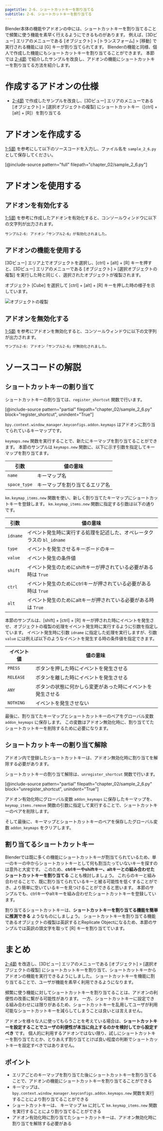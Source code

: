 ```yaml
---
pagetitle: 2-6. ショートカットキーを割り当てる
subtitle: 2-6. ショートカットキーを割り当てる
---
```


Blender本体の機能やアドオンの中には、ショートカットキーを割り当てることで頻繁に使う機能を素早く行えるようにできるものがあります。
例えば、[3Dビュー] エリアのメニューである [オブジェクト] > [トランスフォーム] > [移動] で実行される機能には [G] キーが割り当てられてます。
Blenderの機能と同様、個人で作成した機能にもショートカットキーを割り当てることができます。
本節では [2-4節](04_Use_Property_on_Tool_Shelf_2.html) で紹介したサンプルを改良し、アドオンの機能にショートカットキーを割り当てる方法を紹介します。


# 作成するアドオンの仕様

* [2-4節](04_Use_Property_on_Tool_Shelf_2.html) で作成したサンプルを改良し、[3Dビュー] エリアのメニューである [オブジェクト] > [選択オブジェクトの複製] にショートカットキー（[ctrl] + [alt] + [R]）を割り当てる


# アドオンを作成する

[1-5節](../chapter_01/05_Install_own_Add-on.html) を参考にして以下のソースコードを入力し、ファイル名を `sample_2_6.py` として保存してください。

[@include-source pattern="full" filepath="chapter_02/sample_2_6.py"]


# アドオンを使用する


## アドオンを有効化する

[1-5節](../chapter_01/05_Install_own_Add-on.html) を参考に作成したアドオンを有効化すると、コンソールウィンドウに以下の文字列が出力されます。

```
サンプル2-6: アドオン「サンプル2-6」が有効化されました。
```


## アドオンの機能を使用する

[3Dビュー] エリア上でオブジェクトを選択し、[ctrl] + [alt] + [R] キーを押すと、[3Dビュー] エリアのメニューである [オブジェクト] > [選択オブジェクトの複製] を実行した時と同じく、選択されたオブジェクトが複製されます。

オブジェクト [Cube] を選択して [ctrl] + [alt] + [R] キーを押した時の様子を示しています。

![](../../images/chapter_02/06_Allocate_Shortcut_Keys/use_add-on_1.png "オブジェクトの複製")


## アドオンを無効化する

[1-5節](../chapter_01/05_Install_own_Add-on.html) を参考にアドオンを無効化すると、コンソールウィンドウに以下の文字列が出力されます。

```sh
サンプル2-6: アドオン「サンプル2-6」が無効化されました。
```


# ソースコードの解説

## ショートカットキーの割り当て

ショートカットキーの割り当ては、`register_shortcut` 関数で行います。

[@include-source pattern="partial" filepath="chapter_02/sample_2_6.py" block="register_shortcut", unindent="True"]

`bpy.context.window_manager.keyconfigs.addon.keymaps` はアドオンに割り当てられているキーマップです。

`keymaps.new` 関数を実行することで、新たにキーマップを割り当てることができます。
本節のサンプルは `keymaps.new` 関数に、以下に示す引数を指定してキーマップを割り当てます。

|引数|値の意味|
|---|---|
|`name`|キーマップ名|
|`space_type`|キーマップを割り当てるエリア名|

`km.keymap_items.new` 関数を使い、新しく割り当てたキーマップにショートカットキーを登録します。
`km.keymap_items.new` 関数に指定する引数は以下の通りです。

|引数|値の意味|
|---|---|
|`idname`|イベント発生時に実行する処理を記述した、オペレータクラスの `bl_idname`|
|`type`|イベントを発生させるキーボードのキー|
|`value`|イベント発生の条件値|
|`shift`|イベント発生のためにshiftキーが押されている必要がある時は `True`|
|`ctrl`|イベント発生のためにctrlキーが押されている必要がある時は `True`|
|`alt`|イベント発生のためにaltキーが押されている必要がある時は `True`|

本節のサンプルは、[shift] + [ctrl] + [R] キーが押された時にイベントを発生させ、オブジェクトの複製の処理をイベント発生時に実行するように引数を指定しています。
イベント発生時に引数 `idname` に指定した処理を実行しますが、引数 `value` には例えば以下のようなイベントを発生する時の条件値を指定できます。

|イベント値|値の意味|
|---|---|
|`PRESS`|ボタンを押した時にイベントを発生させる|
|`RELEASE`|ボタンを離した時にイベントを発生させる|
|`ANY`|ボタンの状態に何かしら変更があった時にイベントを発生させる|
|`NOTHING`|イベントを発生させない|

最後に、割り当てたキーマップとショートカットキーのペアをグローバル変数 `addon_keymaps` に保存します。
この変数はアドオン無効化時に、割り当ててたショートカットキーを削除するために必要になります。


## ショートカットキーの割り当て解除

アドオン内で登録したショートカットキーは、アドオン無効化時に割り当てを解除する必要があります。

ショートカットキーの割り当て解除は、`unregister_shortcut` 関数で行います。

[@include-source pattern="partial" filepath="chapter_02/sample_2_6.py" block="unregister_shortcut", unindent="True"]


アドオン有効化時にグローバル変数 `addon_keymaps` に保存したキーマップを、`keymap_items.remove` 関数の引数に指定して実行することで、ショートカットキーのペアを削除します。

そして最後に、キーマップとショートカットキーのペアを保存したグローバル変数 `addon_keymaps` をクリアします。


## 割り当てるショートカットキー

Blenderでは既に多くの機能にショートカットキーが割当てられているため、単一のキーの中からショートカットキーとして何も割当たっていないキーを探すのは意外と大変です。
このため、**ctrlキーやshiftキー、altキーとの組み合わせたショートカットキーを割り当てる** ことも検討しましょう。
これらのキーと組み合わせることで、既に割り当てられているキーと被る可能性を低くすることができ、より簡単に空いているキーを見つけることができると思います。
本節のサンプルでも、ctrlキーやaltキーを組み合わせたショートカットキーを登録しています。

割り当てるショートカットキーは、**ショートカットキーを割り当てる機能を簡単に推測できる** ようなものにしましょう。
ショートカットキーを割り当てる機能であるオブジェクトの複製は英訳するとReplicate Objectになるため、本節のサンプルでは英訳の頭文字を取って [R] キーを割り当てています。


# まとめ

[2-4節](04_Use_Property_on_Tool_Shelf_2.html) を改造し、[3Dビュー] エリアのメニューである [オブジェクト] > [選択オブジェクトの複製] にショートカットキーを割り当て、ショートカットキーからアドオンの機能を実行できるようにしました。
ショートカットキーを機能に割り当てることで、ユーザが機能を素早く利用できるようになります。

頻繁に使う機能に対してショートカットキーを割り当てることは、アドオンの利便性の改善に繋がる可能性があります。
一方、ショートカットキーに設定できる組み合わせには限りがあるため、ショートカットキーを乱用してユーザが利用可能なショートカットキーを減らしてしまうことは良いとは言えません。

アドオンを様々な人に使ってもらうことを考えている場合は、**ショートカットキーを設定することでユーザの利便性が本当に向上するのかを検討してから設定すべき** です。
個人的に利用するアドオンではない限り、試しにショートカットキーを割り当てたとか、とりあえず割り当てとけば良い程度の判断でショートカットキーを設定すべきではありません。


## ポイント

* エリアごとのキーマップを割り当てた後にショートカットキーを割り当てることで、アドオンの機能にショートカットキーを割り当てることができる
* キーマップは、`bpy.context.window_manager.keyconfigs.addon.keymaps.new` 関数を実行することにより割り当てることができる
* ショートカットキーは、 キーマップ `km` に対して `km.keymap_items.new` 関数を実行することにより割り当てることができる
* アドオン有効化時に割り当てたショートカットキーは、アドオン無効化時に割り当てを解除する必要がある
